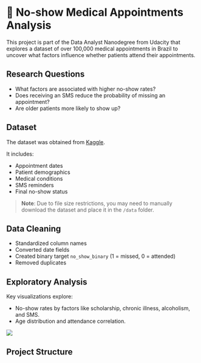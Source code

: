 # 📅 No-show Medical Appointments Analysis

This project is part of the Data Analyst Nanodegree from Udacity that explores a dataset of over 100,000 medical appointments in Brazil to uncover what factors influence whether patients attend their appointments.

## Research Questions
- What factors are associated with higher no-show rates?
- Does receiving an SMS reduce the probability of missing an appointment?
- Are older patients more likely to show up?

## Dataset
The dataset was obtained from [Kaggle](https://www.kaggle.com/joniarroba/noshowappointments).

It includes:
- Appointment dates
- Patient demographics
- Medical conditions
- SMS reminders
- Final no-show status

> **Note**: Due to file size restrictions, you may need to manually download the dataset and place it in the `/data` folder.

## Data Cleaning
- Standardized column names
- Converted date fields
- Created binary target `no_show_binary` (1 = missed, 0 = attended)
- Removed duplicates

## Exploratory Analysis
Key visualizations explore:
- No-show rates by factors like scholarship, chronic illness, alcoholism, and SMS.
- Age distribution and attendance correlation.

![](images/sms_impact_chart.png)

## Project Structure
